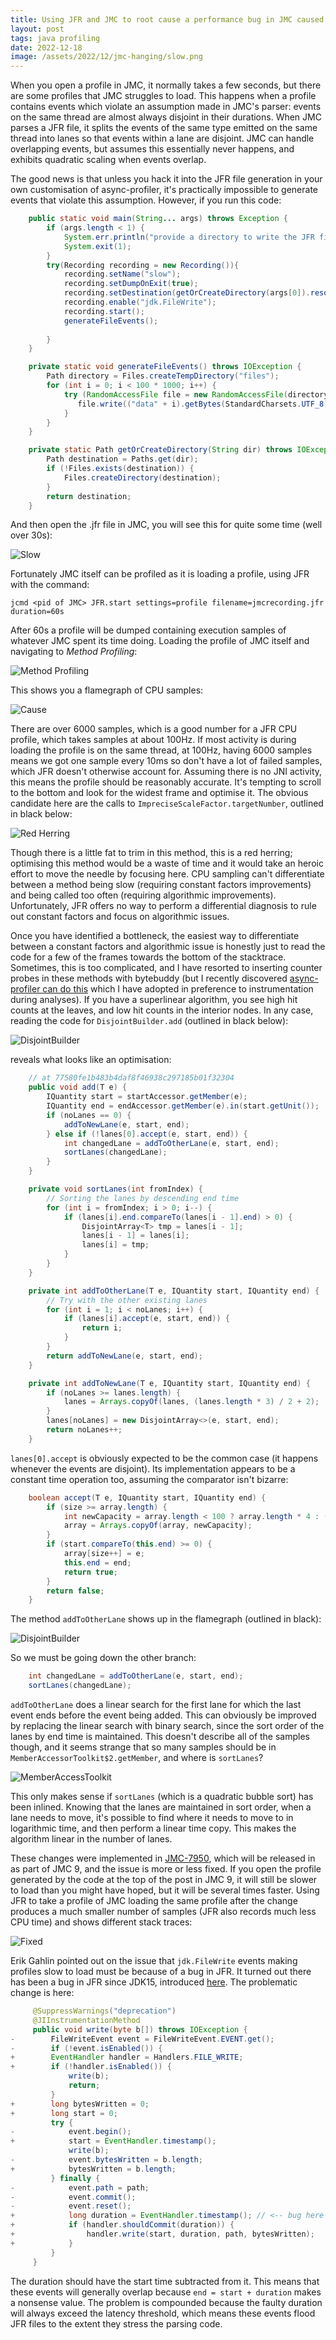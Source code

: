 ```yaml
---
title: Using JFR and JMC to root cause a performance bug in JMC caused by a typo in JFR
layout: post
tags: java profiling
date: 2022-12-18
image: /assets/2022/12/jmc-hanging/slow.png
---
```


When you open a profile in JMC, it normally takes a few seconds, but there are some profiles that JMC struggles to load.
This happens when a profile contains events which violate an assumption made in JMC's parser: events on the same thread are almost always disjoint in their durations.
When JMC parses a JFR file, it splits the events of the same type emitted on the same thread into lanes so that events within a lane are disjoint.
JMC can handle overlapping events, but assumes this essentially never happens, and exhibits quadratic scaling when events overlap. 

The good news is that unless you hack it into the JFR file generation in your own customisation of async-profiler, it's practically impossible to generate events that violate this assumption.
However, if you run this code:

```java
    public static void main(String... args) throws Exception {
        if (args.length < 1) {
            System.err.println("provide a directory to write the JFR file to");
            System.exit(1);
        }
        try(Recording recording = new Recording()){
            recording.setName("slow");
            recording.setDumpOnExit(true);
            recording.setDestination(getOrCreateDirectory(args[0]).resolve("slow.jfr"));
            recording.enable("jdk.FileWrite");
            recording.start();
            generateFileEvents();
            
        }
    }

    private static void generateFileEvents() throws IOException {
        Path directory = Files.createTempDirectory("files");
        for (int i = 0; i < 100 * 1000; i++) {
            try (RandomAccessFile file = new RandomAccessFile(directory.resolve(i + "").toFile(), "rw")) {
               file.write(("data" + i).getBytes(StandardCharsets.UTF_8));
            }
        }
    }

    private static Path getOrCreateDirectory(String dir) throws IOException {
        Path destination = Paths.get(dir);
        if (!Files.exists(destination)) {
            Files.createDirectory(destination);
        }
        return destination;
    }
```

And then open the .jfr file in JMC, you will see this for quite some time (well over 30s):

![Slow](/assets/2022/12/jmc-hanging/slow.png)

Fortunately JMC itself can be profiled as it is loading a profile, using JFR with the command:

```
jcmd <pid of JMC> JFR.start settings=profile filename=jmcrecording.jfr duration=60s
```

After 60s a profile will be dumped containing execution samples of whatever JMC spent its time doing.
Loading the profile of JMC itself and navigating to _Method Profiling_:

![Method Profiling](/assets/2022/12/jmc-hanging/navigate.png)

This shows you a flamegraph of CPU samples:

![Cause](/assets/2022/12/jmc-hanging/before.png)

There are over 6000 samples, which is a good number for a JFR CPU profile, which takes samples at about 100Hz.
If most activity is during loading the profile is on the same thread, at 100Hz, having 6000 samples means we got one sample every 10ms so don't have a lot of failed samples, which JFR doesn't otherwise account for.
Assuming there is no JNI activity, this means the profile should be reasonably accurate.
It's tempting to scroll to the bottom and look for the widest frame and optimise it.
The obvious candidate here are the calls to `ImpreciseScaleFactor.targetNumber`, outlined in black below:  

![Red Herring](/assets/2022/12/jmc-hanging/leaf.png)

Though there is a little fat to trim in this method, this is a red herring; optimising this method would be a waste of time and it would take an heroic effort to move the needle by focusing here.
CPU sampling can't differentiate between a method being slow (requiring constant factors improvements) and being called too often (requiring algorithmic improvements).
Unfortunately, JFR offers no way to perform a differential diagnosis to rule out constant factors and focus on algorithmic issues. 

Once you have identified a bottleneck, the easiest way to differentiate between a constant factors and algorithmic issue is honestly just to read the code for a few of the frames towards the bottom of the stacktrace.
Sometimes, this is too complicated, and I have resorted to inserting counter probes in these methods with bytebuddy (but I recently discovered [async-profiler can do this](https://github.com/jvm-profiling-tools/async-profiler#java-method-profiling) which I have adopted in preference to instrumentation during analyses).
If you have a superlinear algorithm, you see high hit counts at the leaves, and low hit counts in the interior nodes.
In any case, reading the code for `DisjointBuilder.add` (outlined in black below):

![DisjointBuilder](/assets/2022/12/jmc-hanging/circled.png)

reveals what looks like an optimisation:

```java
    // at 77580fe1b483b4daf8f46938c297185b01f32304
	public void add(T e) {
		IQuantity start = startAccessor.getMember(e);
		IQuantity end = endAccessor.getMember(e).in(start.getUnit());
		if (noLanes == 0) {
			addToNewLane(e, start, end);
		} else if (!lanes[0].accept(e, start, end)) {
			int changedLane = addToOtherLane(e, start, end);
			sortLanes(changedLane);
		}
	}

	private void sortLanes(int fromIndex) {
		// Sorting the lanes by descending end time
		for (int i = fromIndex; i > 0; i--) {
			if (lanes[i].end.compareTo(lanes[i - 1].end) > 0) {
				DisjointArray<T> tmp = lanes[i - 1];
				lanes[i - 1] = lanes[i];
				lanes[i] = tmp;
			}
		}
	}

	private int addToOtherLane(T e, IQuantity start, IQuantity end) {
		// Try with the other existing lanes
		for (int i = 1; i < noLanes; i++) {
			if (lanes[i].accept(e, start, end)) {
				return i;
			}
		}
		return addToNewLane(e, start, end);
	}

	private int addToNewLane(T e, IQuantity start, IQuantity end) {
		if (noLanes >= lanes.length) {
			lanes = Arrays.copyOf(lanes, (lanes.length * 3) / 2 + 2);
		}
		lanes[noLanes] = new DisjointArray<>(e, start, end);
		return noLanes++;
	}
```

`lanes[0].accept` is obviously expected to be the common case (it happens whenever the events are disjoint).
Its implementation appears to be a constant time operation too, assuming the comparator isn't bizarre:

```java
    boolean accept(T e, IQuantity start, IQuantity end) {
        if (size >= array.length) {
            int newCapacity = array.length < 100 ? array.length * 4 : (array.length * 3) / 2 + 1;
            array = Arrays.copyOf(array, newCapacity);
        }
        if (start.compareTo(this.end) >= 0) {
            array[size++] = e;
            this.end = end;
            return true;
        }
        return false;
    }
```

The method `addToOtherLane` shows up in the flamegraph (outlined in black):

![DisjointBuilder](/assets/2022/12/jmc-hanging/addToOtherLane.png)

So we must be going down the other branch:

```java
    int changedLane = addToOtherLane(e, start, end);
    sortLanes(changedLane);
```

`addToOtherLane` does a linear search for the first lane for which the last event ends before the event being added.
This can obviously be improved by replacing the linear search with binary search, since the sort order of the lanes by end time is maintained.
This doesn't describe all of the samples though, and it seems strange that so many samples should be in `MemberAccessorToolkit$2.getMember`, and where is `sortLanes`?

![MemberAccessToolkit](/assets/2022/12/jmc-hanging/getMember.png)

This only makes sense if `sortLanes` (which is a quadratic bubble sort) has been inlined.
Knowing that the lanes are maintained in sort order, when a lane needs to move, it's possible to find where it needs to move to in logarithmic time, and then perform a linear time copy.
This makes the algorithm linear in the number of lanes.

These changes were implemented in [JMC-7950](https://github.com/openjdk/jmc/pull/449), which will be released in as part of JMC 9, and the issue is more or less fixed.
If you open the profile generated by the code at the top of the post in JMC 9, it will still be slower to load than you might have hoped, but it will be several times faster.
Using JFR to take a profile of JMC loading the same profile after the change produces a much smaller number of samples (JFR also records much less CPU time) and shows different stack traces:

![Fixed](/assets/2022/12/jmc-hanging/after.png)

Erik Gahlin pointed out on the issue that `jdk.FileWrite` events making profiles slow to load must be because of a bug in JFR.
It turned out there has been a bug in JFR since JDK15, introduced [here](https://hg.openjdk.java.net/jdk/jdk/rev/dd0caf00b05c).
The problematic change is here:

```java
     @SuppressWarnings("deprecation")
     @JIInstrumentationMethod
     public void write(byte b[]) throws IOException {
-        FileWriteEvent event = FileWriteEvent.EVENT.get();
-        if (!event.isEnabled()) {
+        EventHandler handler = Handlers.FILE_WRITE;
+        if (!handler.isEnabled()) {
             write(b);
             return;
         }
+        long bytesWritten = 0;
+        long start = 0;
         try {
-            event.begin();
+            start = EventHandler.timestamp();
             write(b);
-            event.bytesWritten = b.length;
+            bytesWritten = b.length;
         } finally {
-            event.path = path;
-            event.commit();
-            event.reset();
+            long duration = EventHandler.timestamp(); // <-- bug here
+            if (handler.shouldCommit(duration)) {
+                handler.write(start, duration, path, bytesWritten);
+            }
         }
     }
```

The duration should have the start time subtracted from it. 
This means that these events will generally overlap because `end = start + duration` makes a nonsense value. 
The problem is compounded because the faulty duration will always exceed the latency threshold, which means these events flood JFR files to the extent they stress the parsing code.



